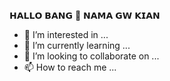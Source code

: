 𝗛𝗔𝗟𝗟𝗢 𝗕𝗔𝗡𝗚 🗿 𝗡𝗔𝗠𝗔 𝗚𝗪 𝗞𝗜𝗔𝗡
- 👀 I’m interested in ...
- 🌱 I’m currently learning ...
- 💞️ I’m looking to collaborate on ...
- 📫 How to reach me ...

<!---
kontobbbsbaan/kontobbbsbaan is a ✨ special ✨ repository because its `README.md` (this file) appears on your GitHub profile.
You can click the Preview link to take a look at your changes.
--->
